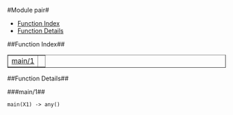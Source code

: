 

#Module pair#
* [Function Index](#index)
* [Function Details](#functions)


<a name="index"></a>

##Function Index##


<table width="100%" border="1" cellspacing="0" cellpadding="2" summary="function index"><tr><td valign="top"><a href="#main-1">main/1</a></td><td></td></tr></table>


<a name="functions"></a>

##Function Details##

<a name="main-1"></a>

###main/1##


`main(X1) -> any()`

